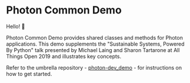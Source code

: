 # Photon Common Demo

Hello! 👋

Photon Common Demo provides shared classes and methods for Photon applications. This demo supplements the "Sustainable Systems, Powered By Python" talk presented by Michael Laing and Sharon Tartarone at All Things Open 2019 and illustrates key concepts.

Refer to the umbrella repository - [photon-dev_demo](https://github.com/Coder-Sharon/photon-dev_demo) - for instructions on how to get started.
